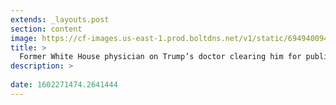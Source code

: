 ```yaml
--- 
extends: _layouts.post 
section: content 
image: https://cf-images.us-east-1.prod.boltdns.net/v1/static/694940094001/52443206-428f-4365-a4d0-1ae30ca341b8/423f1edd-70fa-43c6-b519-b4e94d62647b/1280x720/match/image.jpg 
title: > 
  Former White House physician on Trump’s doctor clearing him for public events 
description: > 
   
date: 1602271474.2641444 
--- 
```

